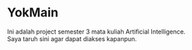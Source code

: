 # YokMain

Ini adalah project semester 3 mata kuliah Artificial Intelligence.<br>
Saya taruh sini agar dapat diakses kapanpun.

